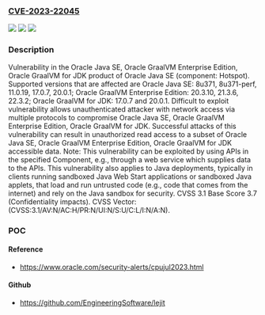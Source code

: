 ### [CVE-2023-22045](https://cve.mitre.org/cgi-bin/cvename.cgi?name=CVE-2023-22045)
![](https://img.shields.io/static/v1?label=Product&message=Java%20SE%20JDK%20and%20JRE&color=blue)
![](https://img.shields.io/static/v1?label=Version&message=%3D%20Oracle%20Java%20SE%3A8u371%20&color=brighgreen)
![](https://img.shields.io/static/v1?label=Vulnerability&message=Difficult%20to%20exploit%20vulnerability%20allows%20unauthenticated%20attacker%20with%20network%20access%20via%20multiple%20protocols%20to%20compromise%20Oracle%20Java%20SE%2C%20Oracle%20GraalVM%20Enterprise%20Edition%2C%20Oracle%20GraalVM%20for%20JDK.%20%20Successful%20attacks%20of%20this%20vulnerability%20can%20result%20in%20%20unauthorized%20read%20access%20to%20a%20subset%20of%20Oracle%20Java%20SE%2C%20Oracle%20GraalVM%20Enterprise%20Edition%2C%20Oracle%20GraalVM%20for%20JDK%20accessible%20data.&color=brighgreen)

### Description

Vulnerability in the Oracle Java SE, Oracle GraalVM Enterprise Edition, Oracle GraalVM for JDK product of Oracle Java SE (component: Hotspot).  Supported versions that are affected are Oracle Java SE: 8u371, 8u371-perf, 11.0.19, 17.0.7, 20.0.1; Oracle GraalVM Enterprise Edition: 20.3.10, 21.3.6, 22.3.2; Oracle GraalVM for JDK: 17.0.7 and  20.0.1. Difficult to exploit vulnerability allows unauthenticated attacker with network access via multiple protocols to compromise Oracle Java SE, Oracle GraalVM Enterprise Edition, Oracle GraalVM for JDK.  Successful attacks of this vulnerability can result in  unauthorized read access to a subset of Oracle Java SE, Oracle GraalVM Enterprise Edition, Oracle GraalVM for JDK accessible data. Note: This vulnerability can be exploited by using APIs in the specified Component, e.g., through a web service which supplies data to the APIs. This vulnerability also applies to Java deployments, typically in clients running sandboxed Java Web Start applications or sandboxed Java applets, that load and run untrusted code (e.g., code that comes from the internet) and rely on the Java sandbox for security. CVSS 3.1 Base Score 3.7 (Confidentiality impacts).  CVSS Vector: (CVSS:3.1/AV:N/AC:H/PR:N/UI:N/S:U/C:L/I:N/A:N).

### POC

#### Reference
- https://www.oracle.com/security-alerts/cpujul2023.html

#### Github
- https://github.com/EngineeringSoftware/lejit

